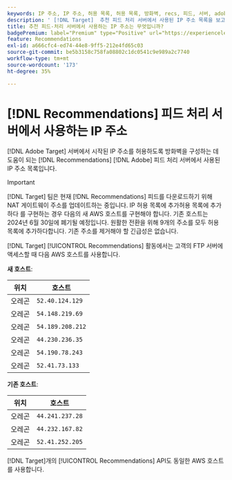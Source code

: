 ```yaml
---
keywords: IP 주소, IP 주소, 허용 목록, 허용 목록, 방화벽, recs, 피드, 서버, adobe marketing cloud, 권장 사항
description: ' [!DNL Target]  추천 피드 처리 서버에서 사용된 IP 주소 목록을 보고 Adobe 서버에서 시작된 IP 주소를 허용하도록 방화벽을 구성할 수 있습니다.'
title: 추천 피드-처리 서버에서 사용하는 IP 주소는 무엇입니까?
badgePremium: label="Premium" type="Positive" url="https://experienceleague.adobe.com/docs/target/using/introduction/intro.html?lang=en#premium newtab=true" tooltip="Target Premium에 포함된 내용을 확인합니다."
feature: Recommendations
exl-id: a666cfc4-ed74-44e8-9ff5-212e4fd65c03
source-git-commit: be5b3158c758fa08802c1dc0541c9e989a2c7740
workflow-type: tm+mt
source-wordcount: '173'
ht-degree: 35%

---
```


# [!DNL Recommendations] 피드 처리 서버에서 사용하는 IP 주소

[!DNL Adobe Target] 서버에서 시작된 IP 주소를 허용하도록 방화벽을 구성하는 데 도움이 되는 [!DNL Recommendations] [!DNL Adobe] 피드 처리 서버에서 사용된 IP 주소 목록입니다.

>[!IMPORTANT]
>
>[!DNL Target] 팀은 현재 [!DNL Recommendations] 피드를 다운로드하기 위해 NAT 게이트웨이 주소를 업데이트하는 중입니다. IP 허용 목록에 추가허용 목록에 추가하다 를 구현하는 경우 다음의 새 AWS 호스트를 구현해야 합니다. 기존 호스트는 2024년 6월 30일에 폐기될 예정입니다. 원활한 전환을 위해 9개의 주소를 모두 허용 목록에 추가하다합니다. 기존 주소를 제거해야 할 긴급성은 없습니다.

[!DNL Target] [!UICONTROL Recommendations] 활동에서는 고객의 FTP 서버에 액세스할 때 다음 AWS 호스트를 사용합니다.

**새 호스트**:

| 위치 | 호스트 |
| --- | --- |
| 오레곤 | `52.40.124.129` |
| 오레곤 | `54.148.219.69` |
| 오레곤 | `54.189.208.212` |
| 오레곤 | `44.230.236.35` |
| 오레곤 | `54.190.78.243` |
| 오레곤 | `52.41.73.133` |

**기존 호스트**:

| 위치 | 호스트 |
| --- | --- |
| 오레곤 | `44.241.237.28` |
| 오레곤 | `44.232.167.82` |
| 오레곤 | `52.41.252.205` |

[!DNL Target]개의 [!UICONTROL Recommendations] API도 동일한 AWS 호스트를 사용합니다.
